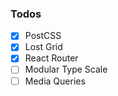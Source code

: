 ### Todos

- [x] PostCSS
- [x] Lost Grid
- [x] React Router
- [ ] Modular Type Scale
- [ ] Media Queries
